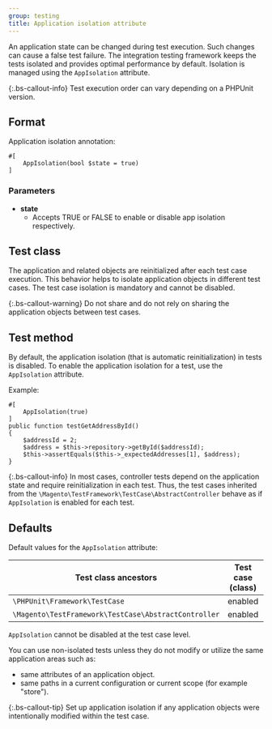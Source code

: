 ```yaml
---
group: testing
title: Application isolation attribute
---
```


An application state can be changed during test execution.
Such changes can cause a false test failure.
The integration testing framework keeps the tests isolated and provides optimal performance by default.
Isolation is managed using the `AppIsolation` attribute.

{:.bs-callout-info}
Test execution order can vary depending on a PHPUnit version.

## Format

Application isolation annotation:

```php?start_inline=1
#[
    AppIsolation(bool $state = true)
]
```

### Parameters

 - **state**
   - Accepts TRUE or FALSE to enable or disable app isolation respectively.

## Test class

The application and related objects are reinitialized after each test case execution.
This behavior helps to isolate application objects in different test cases.
The test case isolation is mandatory and cannot be disabled.

{:.bs-callout-warning}
Do not share and do not rely on sharing the application objects between test cases.

## Test method

By default, the application isolation (that is automatic reinitialization) in tests is disabled.
To enable the application isolation for a test, use the `AppIsolation` attribute.

Example:

```php?start_inline=1
#[
    AppIsolation(true)
]
public function testGetAddressById()
{
    $addressId = 2;
    $address = $this->repository->getById($addressId);
    $this->assertEquals($this->_expectedAddresses[1], $address);
}
```

{:.bs-callout-info}
In most cases, controller tests depend on the application state and require reinitialization in each test.
Thus, the test cases inherited from the `\Magento\TestFramework\TestCase\AbstractController` behave as if `AppIsolation` is enabled for each test.

## Defaults

Default values for the `AppIsolation` attribute:

| Test class ancestors                                 | Test case (class) | Test (method) |
|------------------------------------------------------|-------------------|---------------|
| `\PHPUnit\Framework\TestCase`                        | enabled           | disabled      |
| `\Magento\TestFramework\TestCase\AbstractController` | enabled           | enabled       |

`AppIsolation` cannot be disabled at the test case level.

You can use non-isolated tests unless they do not modify or utilize the same application areas such as:

-  same attributes of an application object.
-  same paths in a current configuration or current scope (for example "store").

{:.bs-callout-tip}
Set up application isolation if any application objects were intentionally modified within the test case.